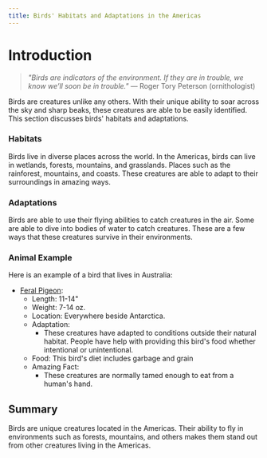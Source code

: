 ```yaml
---
title: Birds' Habitats and Adaptations in the Americas
---
```

# Introduction

>_"Birds are indicators of the environment. If they are in trouble, we know we’ll soon be in trouble."_ 
>— Roger Tory Peterson (ornithologist)

Birds are creatures unlike any others. With their unique ability to soar across the sky and sharp beaks, these creatures are able to be easily identified. This section discusses birds' habitats and adaptations.
### Habitats

Birds live in diverse places across the world. In the Americas, birds can live in wetlands, forests, mountains, and grasslands. Places such as the rainforest, mountains, and coasts. These creatures are able to adapt to their surroundings in amazing ways.
### Adaptations

Birds are able to use their flying abilities to catch creatures in the air. Some are able to dive into bodies of water to catch creatures. These are a few ways that these creatures survive in their environments.
### Animal Example

Here is an example of a bird that lives in Australia:  
- [Feral Pigeon](https://th.bing.com/th/id/R.1f866dfb2c0822f119c8ea2bef93284c?rik=Uuu11s0IOFA9Rg&riu=http%3a%2f%2fwww.asisbiz.com%2fPhotos%2fPigeons%2fimages%2fFeral-Pigeon-Columba-livia-domestica-Wharf-2-Monterey-California-July-2011-04.jpg&ehk=3Qd5whA7HmSlkJaGtOaG4VbYnd7YbeZH2%2bveDxcvGS4%3d&risl=&pid=ImgRaw&r=0):
	- Length: 11-14"
	- Weight: 7-14 oz.
	- Location: Everywhere beside Antarctica.
	- Adaptation:
		- These creatures have adapted to conditions outside their natural habitat. People have help with providing this bird's food whether intentional or unintentional.
	- Food: This bird's diet includes garbage and grain
	- Amazing Fact: 
		- These creatures are normally tamed enough to eat from a human's hand.
## Summary

Birds are unique creatures located in the Americas. Their ability to fly in environments such as forests, mountains, and others makes them stand out from other creatures living in the Americas.
